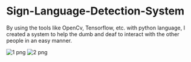 # Sign-Language-Detection-System
By using the tools like OpenCv, Tensorflow, etc. with python language, I created a system to help the dumb and deaf to interact with the other people in an easy manner.

![1 png](https://github.com/mehanmoksh/Sign-Language-Detection-System/assets/84871803/dde57ab7-bb44-40da-9633-528d124a9d3a)
![2 png](https://github.com/mehanmoksh/Sign-Language-Detection-System/assets/84871803/95af4059-2bfe-44f5-9462-fa21af5ce203)
